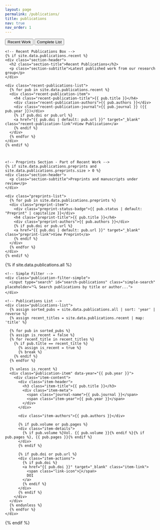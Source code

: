 ```yaml
---
layout: page
permalink: /publications/
title: publications
nav: true
nav_order: 1
---
```


<div class="publications-page-modern">

<!-- Navigation Tabs -->
<div class="publications-nav">
  <div class="nav-tabs">
    <button class="nav-tab active" data-section="recent">Recent Work</button>
    <button class="nav-tab" data-section="all">Complete List</button>
  </div>
</div>

<!-- Recent Publications Section -->
<div class="publications-section" id="recent-section">
  <div class="section-container">
    
    <!-- Recent Publications Box -->
    {% if site.data.publications.recent %}
    <div class="section-header">
      <h2 class="section-title">Recent Publications</h2>
      <p class="section-subtitle">Latest published work from our research group</p>
    </div>
    
    <div class="recent-publications-list">
      {% for pub in site.data.publications.recent %}
      <div class="recent-publication-item">
        <h4 class="recent-publication-title">{{ pub.title }}</h4>
        <div class="recent-publication-authors">{{ pub.authors }}</div>
        <div class="recent-publication-journal">{{ pub.journal }} ({{ pub.year }})</div>
        {% if pub.doi or pub.url %}
        <a href="{{ pub.doi | default: pub.url }}" target="_blank" class="recent-publication-link">View Publication</a>
        {% endif %}
      </div>
      {% endfor %}
    </div>
    {% endif %}
    

    
    <!-- Preprints Section - Part of Recent Work -->
    {% if site.data.publications.preprints and site.data.publications.preprints.size > 0 %}
    <div class="section-header">
      <p class="section-subtitle">Preprints and manuscripts under review</p>
    </div>
    
    <div class="preprints-list">
      {% for pub in site.data.publications.preprints %}
      <div class="preprint-item">
        <div class="preprint-status-badge">{{ pub.status | default: "Preprint" | capitalize }}</div>
        <h4 class="preprint-title">{{ pub.title }}</h4>
        <div class="preprint-authors">{{ pub.authors }}</div>
        {% if pub.doi or pub.url %}
        <a href="{{ pub.doi | default: pub.url }}" target="_blank" class="preprint-link">View Preprint</a>
        {% endif %}
      </div>
      {% endfor %}
    </div>
    {% endif %}
  </div>
</div>



<!-- All Publications Section -->
{% if site.data.publications.all %}
<div class="publications-section hidden" id="all-section">
  <div class="section-container">
    
    <!-- Simple Filter -->
    <div class="publication-filter-simple">
      <input type="search" id="search-publications" class="simple-search" placeholder="🔍 Search publications by title or author...">
    </div>

    <!-- Publications List -->
    <div class="publications-list">
      {% assign sorted_pubs = site.data.publications.all | sort: 'year' | reverse %}
      {% assign recent_titles = site.data.publications.recent | map: 'title' %}

      {% for pub in sorted_pubs %}
      {% assign is_recent = false %}
      {% for recent_title in recent_titles %}
        {% if pub.title == recent_title %}
          {% assign is_recent = true %}
          {% break %}
        {% endif %}
      {% endfor %}

      {% unless is_recent %}
      <div class="publication-item" data-year="{{ pub.year }}">
        <div class="item-content">
          <div class="item-header">
            <h3 class="item-title">{{ pub.title }}</h3>
            <div class="item-meta">
              <span class="journal-name">{{ pub.journal }}</span>
              <span class="item-year">{{ pub.year }}</span>
            </div>
          </div>
          
          <div class="item-authors">{{ pub.authors }}</div>
          
          {% if pub.volume or pub.pages %}
          <div class="item-details">
            {% if pub.volume %}Vol. {{ pub.volume }}{% endif %}{% if pub.pages %}, {{ pub.pages }}{% endif %}
          </div>
          {% endif %}
          
          {% if pub.doi or pub.url %}
          <div class="item-actions">
            {% if pub.doi %}
            <a href="{{ pub.doi }}" target="_blank" class="item-link">
              <span class="link-icon">🔗</span>
              DOI
            </a>
            {% endif %}
          </div>
          {% endif %}
        </div>
      </div>
      {% endunless %}
      {% endfor %}
    </div>
  </div>
</div>
{% endif %}



<!-- JavaScript for Tab Navigation -->
<script>
document.addEventListener('DOMContentLoaded', function() {
  const tabs = document.querySelectorAll('.nav-tab');
  const sections = document.querySelectorAll('.publications-section');
  
  tabs.forEach(tab => {
    tab.addEventListener('click', function() {
      const targetSection = this.dataset.section;
      
      // Update active tab
      tabs.forEach(t => t.classList.remove('active'));
      this.classList.add('active');
      
      // Show/hide sections
      sections.forEach(section => {
        if (section.id === targetSection + '-section') {
          section.classList.remove('hidden');
        } else if (section.id && section.id.includes('-section')) {
          section.classList.add('hidden');
        }
      });
    });
  });
  
  // Simple search functionality
  const searchInput = document.getElementById('search-publications');
  const publicationItems = document.querySelectorAll('.publication-item');
  
  searchInput?.addEventListener('input', function() {
    const searchTerm = this.value.toLowerCase();
    
    publicationItems.forEach(item => {
      const title = item.querySelector('.item-title')?.textContent.toLowerCase() || '';
      const authors = item.querySelector('.item-authors')?.textContent.toLowerCase() || '';
      
      if (title.includes(searchTerm) || authors.includes(searchTerm)) {
        item.style.display = 'block';
      } else {
        item.style.display = 'none';
      }
    });
  });
});
</script>

</div>